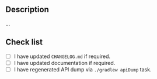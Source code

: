 ## Description

...

## Check list

- [ ] I have updated `CHANGELOG.md` if required.
- [ ] I have updated documentation if required.
- [ ] I have regenerated API dump via `./gradlew apiDump` task.
